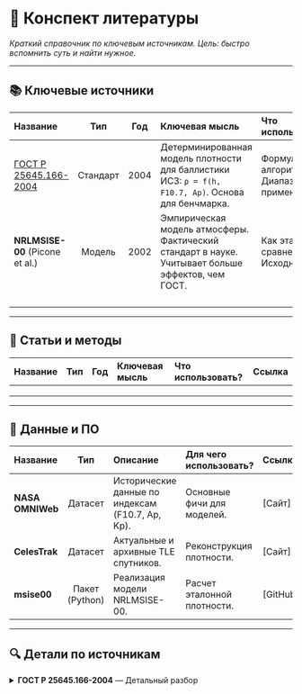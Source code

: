 # 📖 Конспект литературы

*Краткий справочник по ключевым источникам. Цель: быстро вспомнить суть и найти нужное.*

---

## 📚 Ключевые источники

| Название | Тип | Год | Ключевая мысль | Что использовать? | Ссылка |
|:---------|:---:|:---:|:---------------|:------------------|:-------|
| <a href="#gost-25645-166-2004">ГОСТ Р 25645.166-2004</a> | Стандарт | 2004 | Детерминированная модель плотности для баллистики ИСЗ: `ρ = f(h, F10.7, Ap)`. Основа для бенчмарка. | Формулы, алгоритм. Диапазоны применимости. | [PDF] |
| **NRLMSISE-00** (Picone et al.) | Модель | 2002 | Эмпирическая модель атмосферы. Фактический стандарт в науке. Учитывает больше эффектов, чем ГОСТ. | Как эталон для сравнения. Исходный код. | [Сайт] |
| | | | | | |
| | | | | | |
| | | | | | |
| | | | | | |

---

## 🧪 Статьи и методы

| Название | Тип | Год | Ключевая мысль | Что использовать? | Ссылка |
|:---------|:---:|:---:|:---------------|:------------------|:-------|
| | | | | | |
| | | | | | |
| | | | | | |

---

## 💾 Данные и ПО

| Название | Тип | Описание | Для чего использовать? | Ссылка |
|:---------|:---:|:---------|:-----------------------|:-------|
| **NASA OMNIWeb** | Датасет | Исторические данные по индексам (F10.7, Ap, Kp). | Основные фичи для моделей. | [Сайт] |
| **CelesTrak** | Датасет | Актуальные и архивные TLE спутников. | Реконструкция плотности. | [Сайт] |
| **msise00** | Пакет (Python) | Реализация модели NRLMSISE-00. | Расчет эталонной плотности. | [GitHub] |




---
## 🔍 Детали по источникам
<details>
<summary id="gost-25645-166-2004">
    <strong>ГОСТ Р 25645.166-2004</strong> — Детальный разбор
</summary>
<br>

Модель плотности атмосферы для высот **120–1500 км**. Задача: по известным значениям $(\vec{r}, t, \text{солнечная активность})$ вычислить плотность атмосферы $\rho$.  

---

### 📊 **1. Ключевые параметры**

Модель требует три главных параметра, определяющих состояние атмосферы:

* **Высота над поверхностью Земли** $h$, км.
* **Радиопоток Солнца на длине волны 10,7 см** $F_{10.7}$, единицы $10^{-22}$ Вт/(м²·Гц).  
  - Индекс солнечной активности, коррелирует с УФ-излучением, нагревающим верхнюю атмосферу.
  - Используется среднесуточное значение $F_{10.7}$ и 81-дневное средневзвешенное $F_{81}$.
* **Индекс геомагнитной возмущенности** $K_p$ (среднесуточный) или $k_{3h}$ (трёхчасовой).

---

### 📌 **2. Основные определения**

* $F_{10.7}$ — среднесуточный индекс солнечной активности  
* $F_{81}$ — средневзвешенный индекс за 81 день  
* $F_0$ — фиксированный уровень солнечной активности (кратный 25)  
* $K_p$ — среднесуточный планетарный индекс геомагнитной возмущенности  
* $k_{3h}$ — трёхчасовой индекс геомагнитной возмущенности  
* $h$ — высота над поверхностью Земли, км  
* $\rho_n$ — ночная плотность атмосферы  
* $K_0, K_1, K_2, K_3, K_4$ — коэффициенты, учитывающие разные циклические и возмущающие эффекты  
---
### ⚙️ **3. Формула плотности атмосферы**

Полная модель для плотности атмосферы $\rho = \rho_n \cdot K_0 \cdot (1 + K_1 + K_2 + K_3 + K_4)$


Где:

1. **$\rho_n$ — ночная плотность**  
$\rho_n = \rho_0 \cdot \exp(a_0 + a_1 h + a_2 h^2 + a_3 h^3 + a_4 h^4 + a_5 h^5 + a_6 h^6)$  
- $\rho_0 = 1.58868 \cdot 10^{-8}$ кг/м³ (на высоте 120 км)  

2. **$K_0$ — корректировка по уровню солнечной активности**  
$K_0 = 1 + l_0 + l_1 h + l_2 h^2 + l_3 h^3 - l_4 h^4 \cdot \frac{F_{81} - F_0}{F_0}$

3. **$K_1$ — суточный эффект**  
$K_1 = (c_0 + c_1 h + c_2 h^2 + c_3 h^3 + c_4 h^4) \cdot \cos^{n_0 + n_1 h + n_2 h^2}(\phi/2 )$
- $\phi$ - центральный угол между $max(\rho)$ и точкой пространства
4. **$K_2$ — полугодовой эффект**  
$ K_2 = (d_0 + d_1 h + d_2 h^2 + d_3 h^3 + d_4 h^4) \cdot A(d)$
- $A(d) = A_0 + A_1 d + A_2 d^2 + A_3 d^3 + A_4 d^4 + A_5 d^5 + A_6 d^6 + A_7 d^7 + A_8 d^8$
- d - число суток от начала года

5. **$K_3$ — влияние радиопотока Солнца**  
$K_3 = (b_0 + b_1 h + b_2 h^2 + b_3 h^3 + b_4 h^4) \cdot \frac{F_{10.7} - F_{81}}{F_{81} + |F_{10.7} - F_{81}|}$

6. **$K_4$ — геомагнитная возмущенность**  
$K_4 = (e_0 + e_1 h + e_2 h^2 + e_3 h^3 + e_4 h^4)(e_5 + e_6 K_p + e_7 K_p^2 + e_8 K_p^3)$

### 📊 **4. Коэффициенты модели**

- Коэффициенты $(a_i, b_i, c_i, d_i, e_i)$ задаются таблично для **семи фиксированных уровней солнечной активности** $F_0 = 75, 100, 125, 150, 175, 200, 250$.
- Высотные диапазоны применения коэффициентов:
  1. Первый диапазон: 120–<X₁> км
  2. Второй диапазон: X₁–1500 км  

---

### ⏱ **5. Запаздывание эффектов**

- Солнечная активность: $\Delta t_F = 1.7$ суток  
- Геомагнитная активность:
  - Среднесуточный $K_p$: $\Delta t_{K_p} = 0.6$ суток  
  - 3-часовой $k_{3h}$: $\Delta t_{k} = 0.25$ суток  


---

### 🔗 **6. Циклические эффекты и соответствие коэффициентам**

| Эффект | Коэффициент | Комментарий |
|--------|------------|-------------|
| Вековое изменение плотности (11-летний цикл) | $K_0$ | Через отклонение $F_{10.7}-F_0$ |
| Суточный эффект | $K_1$ | Через косинус функции и фазовый сдвиг |
| Полугодовой эффект | $K_2$ | Через множитель $A(d)$ |
| Радиоизлучение Солнца | $K_3$ | Через отклонение $F_{10.7}-F_{81}$ |
| Геомагнитная активность | $K_4$ | Через $K_p$ или $k_{3h}$ |

</details>
